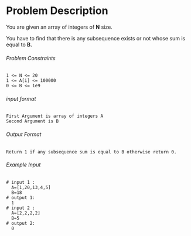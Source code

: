 # Problem Description

You are given an array of integers of **N** size.

You have to find that there is any subsequence exists or not whose sum is equal to **B.**

###### Problem Constraints

```
1 <= N <= 20
1 <= A[i] <= 100000
0 <= B <= 1e9
```

###### input format

``` 
First Argument is array of integers A
Second Argument is B
```

###### Output Format

```
Return 1 if any subsequence sum is equal to B otherwise return 0.
```

###### Example Input

```
# input 1 : 
  A=[1,20,13,4,5]
  B=18
# output 1: 
  1
# input 2 : 
  A=[2,2,2,2]
  B=5   
# output 2: 
  0
```

